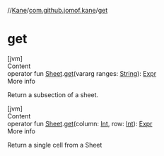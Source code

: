 //[Kane](../index.md)/[com.github.jomof.kane](index.md)/[get](get.md)



# get  
[jvm]  
Content  
operator fun [Sheet](../com.github.jomof.kane.impl.sheet/-sheet/index.md).[get](get.md)(vararg ranges: [String](https://kotlinlang.org/api/latest/jvm/stdlib/kotlin/-string/index.html)): [Expr](../com.github.jomof.kane.impl/-expr/index.md)  
More info  


Return a subsection of a sheet.

  


[jvm]  
Content  
operator fun [Sheet](../com.github.jomof.kane.impl.sheet/-sheet/index.md).[get](get.md)(column: [Int](https://kotlinlang.org/api/latest/jvm/stdlib/kotlin/-int/index.html), row: [Int](https://kotlinlang.org/api/latest/jvm/stdlib/kotlin/-int/index.html)): [Expr](../com.github.jomof.kane.impl/-expr/index.md)  
More info  


Return a single cell from a Sheet

  



